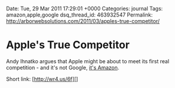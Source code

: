 Date: Tue, 29 Mar 2011 17:29:01 +0000
Categories: journal
Tags: amazon,apple,google
dsq_thread_id: 463932547
Permalink: http://arborwebsolutions.com/2011/03/apples-true-competitor/

# Apple's True Competitor

Andy Ihnatko argues that Apple might be about to meet its first real
competition - and it's not Google, [it's Amazon][].

Short link: [http://wr4.us/6f][]

[it's Amazon]: http://ihnatko.com/2011/03/29/amazon-to-apple-oh-it-is-sooo-on/
[http://wr4.us/6f]: http://wr4.us/6f
